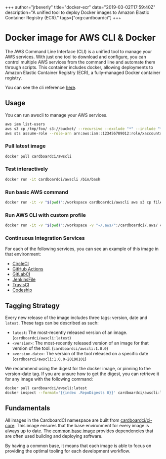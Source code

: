 +++
author="jrbeverly"
title="docker-ecr"
date="2019-03-02T17:59:40Z"
description="A unified tool to deploy Docker images to Amazon Elastic Container Registry (ECR)."
tags=["org:cardboardci"]
+++

# Docker image for AWS CLI & Docker

The AWS Command Line Interface (CLI) is a unified tool to manage your AWS services. With just one tool to download and configure, you can control multiple AWS services from the command line and automate them through scripts. This container includes docker, allowing deployments to Amazon Elastic Container Registry (ECR), a fully-managed Docker container registry.

You can see the cli reference [here](https://docs.aws.amazon.com/cli/latest/reference/ecr/index.html).

## Usage

You can run awscli to manage your AWS services.

```bash
aws iam list-users
aws s3 cp /tmp/foo/ s3://bucket/ --recursive --exclude "*" --include "*.jpg"
aws sts assume-role --role-arn arn:aws:iam::123456789012:role/xaccounts3access --role-session-name s3-access-example
```

### Pull latest image

```bash
docker pull cardboardci/awscli
```

### Test interactively

```bash
docker run -it cardboardci/awscli /bin/bash
```

### Run basic AWS command

```bash
docker run -it -v "$(pwd)":/workspace cardboardci/awscli aws s3 cp file.txt s3://bucket/file.txt
```

### Run AWS CLI with custom profile

```bash
docker run -it -v "$(pwd)":/workspace -v "~/.aws/":/cardboardci/.aws/ cardboardci/awscli aws s3 cp file.txt s3://bucket/file.txt
```

### Continuous Integration Services

For each of the following services, you can see an example of this image in that environment:

* [CircleCI](usages/circleci)
* [GitHub Actions](usages/github)
* [GitLabCI](usages/gitlabci)
* [JenkinsFile](usages/jenkins)
* [TravisCI](usages/travisci)
* [Codeship](usages/codeship)

## Tagging Strategy

Every new release of the image includes three tags: version, date and `latest`. These tags can be described as such:

* `latest`: The most-recently released version of an image. (`cardboardci/awscli:latest`)
* `<version>`: The most-recently released version of an image for that version of the tool. (`cardboardci/awscli:1.0.0`)
* `<version-date>`: The version of the tool released on a specific date (`cardboarci/awscli:1.0.0-20190101`)

We recommend using the digest for the docker image, or pinning to the version-date tag. If you are unsure how to get the digest, you can retrieve it for any image with the following command:

```bash
docker pull cardboardci/awscli:latest
docker inspect --format='{{index .RepoDigests 0}}' cardboardci/awscli:latest
```

## Fundamentals

All images in the CardboardCI namespace are built from [cardboardci/ci-core](https://hub.docker.com/r/cardboardci/ci-core). This image ensures that the base environment for every image is always up to date. The [common base image](https://cardboardci.jrbeverly.dev/core/) provides dependencies that are often used building and deploying software.

By having a common base, it means that each image is able to focus on providing the optimal tooling for each development workflow.

